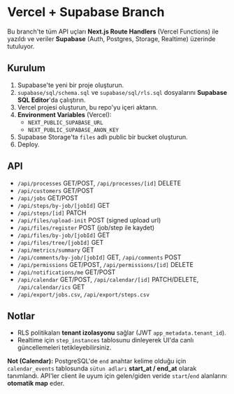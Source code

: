 
# Vercel + Supabase Branch

Bu branch'te tüm API uçları **Next.js Route Handlers** (Vercel Functions) ile yazıldı ve
veriler **Supabase** (Auth, Postgres, Storage, Realtime) üzerinde tutuluyor.

## Kurulum

1. Supabase'te yeni bir proje oluşturun.
2. `supabase/sql/schema.sql` ve `supabase/sql/rls.sql` dosyalarını **Supabase SQL Editor**'da çalıştırın.
3. Vercel projesi oluşturun, bu repo'yu içeri aktarın.
4. **Environment Variables** (Vercel):
   - `NEXT_PUBLIC_SUPABASE_URL`
   - `NEXT_PUBLIC_SUPABASE_ANON_KEY`
5. Supabase Storage'ta `files` adlı public bir bucket oluşturun.
6. Deploy.

## API
- `/api/processes` GET/POST, `/api/processes/[id]` DELETE
- `/api/customers` GET/POST
- `/api/jobs` GET/POST
- `/api/steps/by-job/[jobId]` GET
- `/api/steps/[id]` PATCH
- `/api/files/upload-init` POST (signed upload url)
- `/api/files/register` POST (job/step ile kaydet)
- `/api/files/by-job/[jobId]` GET
- `/api/files/tree/[jobId]` GET
- `/api/metrics/summary` GET
- `/api/comments/by-job/[jobId]` GET, `/api/comments` POST
- `/api/permissions` GET/POST, `/api/permissions/[id]` DELETE
- `/api/notifications/me` GET/POST
- `/api/calendar` GET/POST, `/api/calendar/[id]` PATCH/DELETE, `/api/calendar/ics` GET
- `/api/export/jobs.csv`, `/api/export/steps.csv`

## Notlar
- RLS politikaları **tenant izolasyonu** sağlar (JWT `app_metadata.tenant_id`).
- Realtime için `step_instances` tablosunu dinleyerek UI'da canlı güncellemeleri tetikleyebilirsiniz.


**Not (Calendar):** PostgreSQL'de `end` anahtar kelime olduğu için `calendar_events` tablosunda
`sütun adları` **start_at / end_at** olarak tanımlandı. API'ler client ile uyum için
gelen/giden veride `start`/`end` alanlarını **otomatik map** eder.
